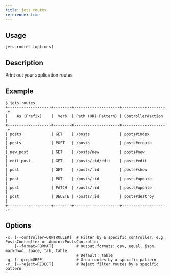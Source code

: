 ```yaml
---
title: jets routes
reference: true
---
```


## Usage

    jets routes [options]

## Description

Print out your application routes

## Example

    $ jets routes
    +-------------------+--------+--------------------+--------------------+
    |    As (Prefix)    |  Verb  | Path (URI Pattern) | Controller#action  |
    +-------------------+--------+--------------------+--------------------+
    | posts             | GET    | /posts             | posts#index        |
    | posts             | POST   | /posts             | posts#create       |
    | new_post          | GET    | /posts/new         | posts#new          |
    | edit_post         | GET    | /posts/:id/edit    | posts#edit         |
    | post              | GET    | /posts/:id         | posts#show         |
    | post              | PUT    | /posts/:id         | posts#update       |
    | post              | PATCH  | /posts/:id         | posts#update       |
    | post              | DELETE | /posts/:id         | posts#destroy      |
    +-------------------+--------+--------------------+--------------------+


## Options

```
-c, [--controller=CONTROLLER]  # Filter by a specific controller, e.g. PostsController or Admin::PostsController
    [--format=FORMAT]          # Output formats: csv, equal, json, markdown, space, tab, table
                               # Default: table
-g, [--grep=GREP]              # Grep routes by a specific pattern
-r, [--reject=REJECT]          # Reject filter routes by a specific pattern
```

